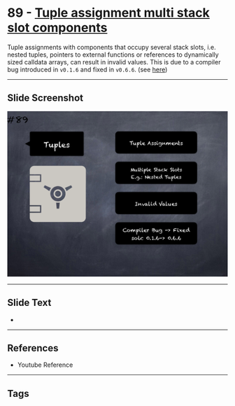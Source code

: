 # 89 - [Tuple assignment multi stack slot components](Tuple%20assignment%20multi%20stack%20slot%20components.md)
Tuple assignments with components that occupy several stack slots, i.e. nested tuples, pointers to external functions or references to dynamically sized calldata arrays, can result in invalid values. This is due to a compiler bug introduced in `v0.1.6` and fixed in `v0.6.6`. (see [here](https://docs.soliditylang.org/en/v0.8.9/bugs.html))
___
## Slide Screenshot
![089.png](../images/pitfalls_and_best_practices101/089.png)
___
## Slide Text
- 
___
## References
- Youtube Reference
___
## Tags